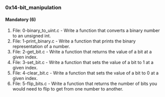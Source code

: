 ### 0x14-bit_manipulation

#### Mandatory (6)

1. File: 0-binary_to_uint.c - Write a function that converts a binary number to an unsigned int.
2. File: 1-print_binary.c - Write a function that prints the binary representation of a number.
3. File: 2-get_bit.c - Write a function that returns the value of a bit at a given index.
4. File: 3-set_bit.c - Write a function that sets the value of a bit to 1 at a given index.
5. File: 4-clear_bit.c - Write a function that sets the value of a bit to 0 at a given index.
6. File: 5-flip_bits.c - Write a function that returns the number of bits you would need to flip to get from one number to another.

